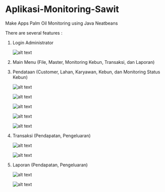 # Aplikasi-Monitoring-Sawit
Make Apps Palm Oil Monitoring using Java Neatbeans

There are several features :
1. Login Administrator
   
   ![alt text](https://github.com/zalllrizalll/Aplikasi-Monitoring-Sawit/blob/master/Public/Screenshot_20230714_102638.png?raw=true)
2. Main Menu (File, Master, Monitoring Kebun, Transaksi, dan Laporan)
   
3. Pendataan (Customer, Lahan, Karyawan, Kebun, dan Monitoring Status Kebun)
   
   ![alt text](https://github.com/zalllrizalll/Aplikasi-Monitoring-Sawit/blob/master/Public/Screenshot_20230714_103430.png?raw=true)

   ![alt text](https://github.com/zalllrizalll/Aplikasi-Monitoring-Sawit/blob/master/Public/Screenshot_20230714_104436.png?raw=true)

   ![alt text](https://github.com/zalllrizalll/Aplikasi-Monitoring-Sawit/blob/master/Public/Screenshot_20230714_103917.png?raw=true)

   ![alt text](https://github.com/zalllrizalll/Aplikasi-Monitoring-Sawit/blob/master/Public/Screenshot_20230714_104021.png?raw=true)

   ![alt text](https://github.com/zalllrizalll/Aplikasi-Monitoring-Sawit/blob/master/Public/Screenshot_20230714_104239.png?raw=true)
4. Transaksi (Pendapatan, Pengeluaran)
   
   ![alt text](https://github.com/zalllrizalll/Aplikasi-Monitoring-Sawit/blob/master/Public/Screenshot_20230714_105038.png?raw=true)

   ![alt text](https://github.com/zalllrizalll/Aplikasi-Monitoring-Sawit/blob/master/Public/Screenshot_20230714_105542.png?raw=true)

5. Laporan (Pendapatan, Pengeluaran)
   
   ![alt text](https://github.com/zalllrizalll/Aplikasi-Monitoring-Sawit/blob/master/Public/Screenshot_20230715_120905.png?raw=true)

   ![alt text](https://github.com/zalllrizalll/Aplikasi-Monitoring-Sawit/blob/master/Public/Screenshot_20230715_121356.png?raw=true)
